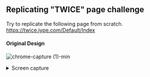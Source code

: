 ## Replicating "TWICE" page challenge
Try to replicate the following page from scratch.  https://twice.jype.com/Default/Index
#### Original Design
![chrome-capture (1)-min](https://user-images.githubusercontent.com/51708229/104445553-94a5ec00-55dc-11eb-81fc-9f1042562a2a.gif)

<details>
  <summary>Screen capture</summary>
  
- **First View**
  
![image](https://user-images.githubusercontent.com/51708229/104444659-6d9aea80-55db-11eb-9a8b-cd50db2aa7e5.png)
<br>

- **Menu** - clicking on the hamburger menu on top right.
![image](https://user-images.githubusercontent.com/51708229/104444680-78557f80-55db-11eb-8d5b-fdc1b8d6bc2b.png)
</details>

